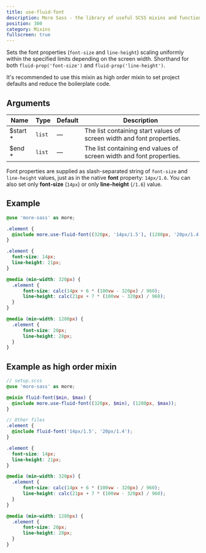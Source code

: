 ```yaml
---
title: use-fluid-font
description: More Sass - the library of useful SCSS mixins and functions.
position: 300
category: Mixins
fullscreen: true
---
```


Sets the font properties (`font-size` and `line-height`) scaling uniformly within the specified limits depending on the screen width.
Shorthand for both `fluid-prop('font-size')` and `fluid-prop('line-height')`.

It's recommended to use this mixin as high order mixin to set project defaults and reduce the boilerplate code.

## Arguments

| Name                                       | Type   | Default | Description                                                           |
|--------------------------------------------|--------|---------|-----------------------------------------------------------------------|
| $start <span class="text-red-600">*</span> | `list` | —       | The list containing start values of screen width and font properties. |
| $end <span class="text-red-600">*</span>   | `list` | —       | The list containing end values of screen width and font properties.   |

<alert type="info">

  Font properties are supplied as slash-separated string of `font-size` and `line-height` values, just as in the native **font** property: `14px/1.6`.
  You can also set only **font-size** (`14px`) or only **line-height** (`/1.6`) value.

</alert>

## Example

<code-group>

  <code-block label="SCSS" active>

  ```scss
  @use 'more-sass' as more;

  .element {
  	@include more.use-fluid-font((320px, '14px/1.5'), (1280px, '20px/1.4'));
  }
  ```

  </code-block>

  <code-block label="Output">

  ```css
  .element {
  	font-size: 14px;
  	line-height: 21px;
  }

  @media (min-width: 320px) {
  	.element {
  		font-size: calc(14px + 6 * (100vw - 320px) / 960);
  		line-height: calc(21px + 7 * (100vw - 320px) / 960);
  	}
  }

  @media (min-width: 1280px) {
  	.element {
  		font-size: 20px;
  		line-height: 28px;
  	}
  }
  ```

  </code-block>

</code-group>

## Example as high order mixin

<code-group>

  <code-block label="SCSS" active>

  ```scss
  // setup.scss
  @use 'more-sass' as more;

  @mixin fluid-font($min, $max) {
    @include more.use-fluid-font((320px, $min), (1280px, $max));
  }

  // Other files
  .element {
  	@include fluid-font('14px/1.5', '20px/1.4');
  }
  ```

  </code-block>

  <code-block label="Output">

  ```css
  .element {
  	font-size: 14px;
  	line-height: 21px;
  }

  @media (min-width: 320px) {
  	.element {
  		font-size: calc(14px + 6 * (100vw - 320px) / 960);
  		line-height: calc(21px + 7 * (100vw - 320px) / 960);
  	}
  }

  @media (min-width: 1280px) {
  	.element {
  		font-size: 20px;
  		line-height: 28px;
  	}
  }
  ```

  </code-block>
